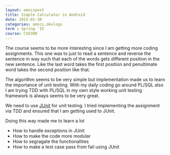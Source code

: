 ```yaml
---
layout: omscspost
title: Simple Calculator in Android 
date: 2015-01-30
categories: omscs,devlogs
term : Spring '15 
course: CS6300
---
```


The course seems to be more interesting since I am getting more coding assignments.
This one was to just to read a sentence and reverse the sentence in way such that each of the words gets different position in the new sentence. Like the last word takes the first position and penultimate word takes the second position like that.

The algorithm seems to be very simple but implementation made us to learn the importance of unit testing.
With my daily coding go around PL/SQL also I am trying TDD with PL/SQL in my own style working unit testing framework is always seems to be very great. 

We need to use [JUnit](http://junit.org/) for unit testing.
I tried implementing the assignment via TDD and ensured that I am getting used to JUnit.

Doing this way made me to learn a lot

*  How to handle exceptions in JUnit
*  How to make the code more modular
*  How to segragate the functionalities
*  How to make a test case pass from fail using JUnit

